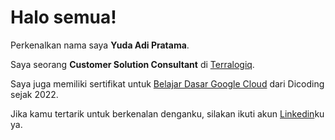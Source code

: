 # Halo semua! 

Perkenalkan nama saya **Yuda Adi Pratama**.

Saya seorang **Customer Solution Consultant** di [Terralogiq](https://www.terralogiq.com/).

Saya juga memiliki sertifikat untuk [Belajar Dasar Google Cloud](https://www.credential.net/h5deoi5h) dari Dicoding sejak 2022.

Jika kamu tertarik untuk berkenalan denganku, silakan ikuti akun [Linkedin](https://www.linkedin.com/in/yuda-adi-pratama/)ku ya.
